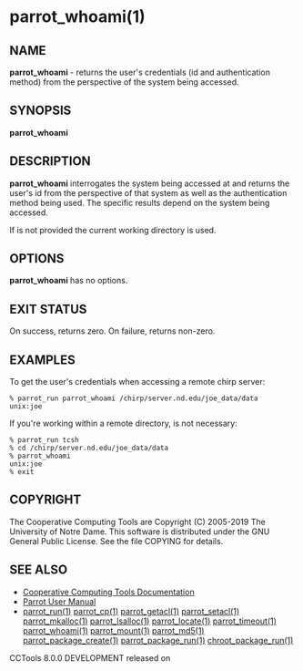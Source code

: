 






















# parrot_whoami(1)

## NAME
**parrot_whoami** - returns the user's credentials (id and authentication method) from the perspective of the system being accessed.

## SYNOPSIS
****parrot_whoami <path>****

## DESCRIPTION

**parrot_whoami** interrogates the system being accessed at <path> and returns the user's id
from the perspective of that system as well as the authentication method being used.  The specific
results depend on the system being accessed.

If <path> is not provided the current working directory is used.

## OPTIONS

**parrot_whoami** has no options.

## EXIT STATUS
On success, returns zero.  On failure, returns non-zero.

## EXAMPLES

To get the user's credentials when accessing a remote chirp server:
```
% parrot_run parrot_whoami /chirp/server.nd.edu/joe_data/data
unix:joe
```

If you're working within a remote directory, <path> is not necessary:
```
% parrot_run tcsh
% cd /chirp/server.nd.edu/joe_data/data
% parrot_whoami
unix:joe
% exit
```

## COPYRIGHT

The Cooperative Computing Tools are Copyright (C) 2005-2019 The University of Notre Dame.  This software is distributed under the GNU General Public License.  See the file COPYING for details.

## SEE ALSO


- [Cooperative Computing Tools Documentation]("../index.html")
- [Parrot User Manual]("../parrot.html")
- [parrot_run(1)](parrot_run.md) [parrot_cp(1)](parrot_cp.md) [parrot_getacl(1)](parrot_getacl.md)  [parrot_setacl(1)](parrot_setacl.md)  [parrot_mkalloc(1)](parrot_mkalloc.md)  [parrot_lsalloc(1)](parrot_lsalloc.md)  [parrot_locate(1)](parrot_locate.md)  [parrot_timeout(1)](parrot_timeout.md)  [parrot_whoami(1)](parrot_whoami.md)  [parrot_mount(1)](parrot_mount.md)  [parrot_md5(1)](parrot_md5.md)  [parrot_package_create(1)](parrot_package_create.md)  [parrot_package_run(1)](parrot_package_run.md)  [chroot_package_run(1)](chroot_package_run.md)


CCTools 8.0.0 DEVELOPMENT released on 

